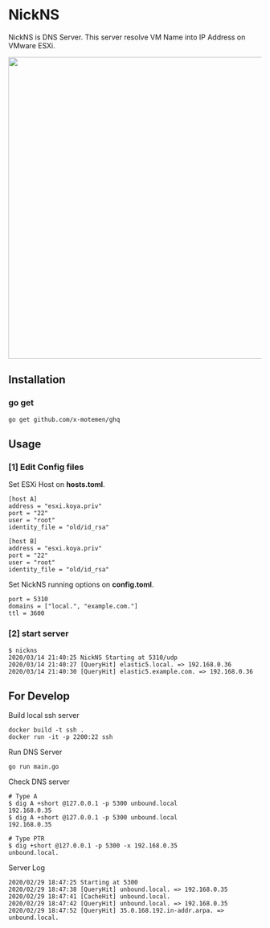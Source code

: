 # NickNS

NickNS is DNS Server. This server resolve VM Name into IP Address on VMware ESXi.

<img src="https://raw.githubusercontent.com/cdsl-research/nickns/master/overview.png" width=600>

## Installation

### go get

```
go get github.com/x-motemen/ghq
```

## Usage

### [1] Edit Config files

Set ESXi Host on **hosts.toml**.

```
[host A]
address = "esxi.koya.priv"
port = "22"
user = "root"
identity_file = "old/id_rsa"

[host B]
address = "esxi.koya.priv"
port = "22"
user = "root"
identity_file = "old/id_rsa"
```

Set NickNS running options on **config.toml**.

```
port = 5310
domains = ["local.", "example.com."]
ttl = 3600
```

### [2] start server

```
$ nickns
2020/03/14 21:40:25 NickNS Starting at 5310/udp
2020/03/14 21:40:27 [QueryHit] elastic5.local. => 192.168.0.36
2020/03/14 21:40:30 [QueryHit] elastic5.example.com. => 192.168.0.36
```

## For Develop

Build local ssh server

```
docker build -t ssh .
docker run -it -p 2200:22 ssh
```

Run DNS Server

```
go run main.go
```

Check DNS server

```
# Type A
$ dig A +short @127.0.0.1 -p 5300 unbound.local
192.168.0.35
$ dig A +short @127.0.0.1 -p 5300 unbound.local
192.168.0.35

# Type PTR
$ dig +short @127.0.0.1 -p 5300 -x 192.168.0.35
unbound.local.
```

Server Log

```
2020/02/29 18:47:25 Starting at 5300
2020/02/29 18:47:38 [QueryHit] unbound.local. => 192.168.0.35
2020/02/29 18:47:41 [CacheHit] unbound.local.
2020/02/29 18:47:42 [QueryHit] unbound.local. => 192.168.0.35
2020/02/29 18:47:52 [QueryHit] 35.0.168.192.in-addr.arpa. => unbound.local.
```

